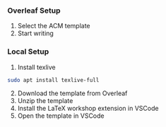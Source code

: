 ### Overleaf Setup
1. Select the ACM template
2. Start writing

### Local Setup
1. Install texlive
```bash
sudo apt install texlive-full
```
2. Download the template from Overleaf
3. Unzip the template
4. Install the LaTeX workshop extension in VSCode
5. Open the template in VSCode
